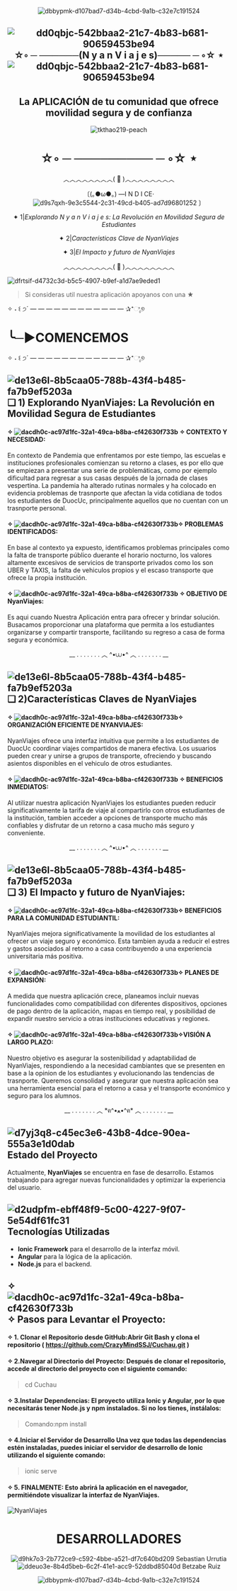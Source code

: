 <div align="center">
  
![dbbypmk-d107bad7-d34b-4cbd-9a1b-c32e7c191524](https://github.com/user-attachments/assets/d1be6b50-aa9e-42f0-833a-d4314715d79f)

##         ![dd0qbjc-542bbaa2-21c7-4b83-b681-90659453be94](https://github.com/user-attachments/assets/21b65f96-c644-41ed-b73e-afb99550e73a) ☆◦ ─ ──────(N y a n    V i a j e s)───── ─ ◦☆ ⋆ ![dd0qbjc-542bbaa2-21c7-4b83-b681-90659453be94](https://github.com/user-attachments/assets/056a21d2-6f57-42db-9d6b-f64c161214e0)

## La APLICACIÓN de tu comunidad que  ofrece movilidad segura y de confianza
![tkthao219-peach](https://github.com/user-attachments/assets/b85faa89-d792-41fb-9251-5464247f45a4)
# ☆◦ ─ ───────── ─ ◦☆ ⋆

</div>



</div>
<div align="center">
︿︿︿︿︿︿︿︿( 🚗 )︿︿︿︿︿︿︿︿

  〔(｡●ω●｡)  —I N D I CE‧ ![d9s7qxh-9e3c5544-2c31-49cd-b405-ad7d96801252](https://github.com/user-attachments/assets/c975a720-edb4-4cf0-ac62-28ffa9c433fb)
〕

✦                1|_Explorando N y a n  V i a j e s: La Revolución en Movilidad Segura de Estudiantes_

✦                2|_Características Clave de NyanViajes_

✦                3|_El Impacto y futuro de NyanViajes_ 

︿︿︿︿︿︿︿︿( 🚗 )︿︿︿︿︿︿︿︿
</div>



![dfrtsif-d4732c3d-b5c5-4907-b9ef-a1d7ae9eded1](https://github.com/user-attachments/assets/bf1bad8a-c80c-4c4d-9a07-59c683557157)



> Si consideras  util nuestra aplicación apoyanos con una ★

</div>
    
✧ ˖ ꒰ ੭´ — — — — — — — — — — — — ✰⁺ಿೖ୭

# ╰─►COMENCEMOS

✧ ˖ ꒰ ੭´ — — — — — — — — — — — — ✰⁺ಿೖ୭

##  ![de13e6l-8b5caa05-788b-43f4-b485-fa7b9ef5203a](https://github.com/user-attachments/assets/2b495e08-36ff-4863-bc06-643b11f79795) ❏ 1) Explorando NyanViajes: La Revolución en Movilidad Segura de Estudiantes
#### ✧ ![dacdh0c-ac97d1fc-32a1-49ca-b8ba-cf42630f733b](https://github.com/user-attachments/assets/a8a6f5f6-0257-4379-9462-005727b26e33) ✧ CONTEXTO Y NECESIDAD:
En contexto de Pandemia que enfrentamos por este tiempo, las escuelas e instituciones profesionales comienzan su retorno a clases, es por ello que se empiezan a presentar
una serie de problemáticas, como por ejemplo dificultad para regresar a sus casas después de la jornada de clases vespertina. La pandemia ha alterado rutinas normales y ha colocado en evidencia
problemas de trasnporte que afectan la vida cotidiana de todos los estudiantes de DuocUc, principalmente aquellos que no cuentan con un trasnporte personal.


####  ✧ ![dacdh0c-ac97d1fc-32a1-49ca-b8ba-cf42630f733b](https://github.com/user-attachments/assets/740f7d76-ee75-4bb9-be1f-1a9cf26ec644)✧ PROBLEMAS IDENTIFICADOS:
En base al contexto ya expuesto, identificamos problemas principales como la falta de transporte público duerante el horario nocturno, los valores altamente excesivos de servicios de transporte
privados como los son UBER y TAXIS, la falta de vehiculos propios y el escaso transporte que ofrece la propia institución.

#### ✧ ![dacdh0c-ac97d1fc-32a1-49ca-b8ba-cf42630f733b](https://github.com/user-attachments/assets/e058da1c-0ca7-4bd7-a9a4-6b366088d5d8) ✧ OBJETIVO DE NyanViajes:
Es aqui cuando Nuestra Aplicación entra para ofrecer y brindar solución. Busacamos proporcionar una plataforma que permita a los estudiantes organizarse y compartir transporte, facilitando su regreso 
a casa de forma segura y económica.
<div align="center">
  
__  .   .   .   .   .   .   .   ︿   ^•⩊•^  ︿   .   .   .   .   .   .   .  __
</div>  




##  ![de13e6l-8b5caa05-788b-43f4-b485-fa7b9ef5203a](https://github.com/user-attachments/assets/2b495e08-36ff-4863-bc06-643b11f79795) ❏ 2)Características Claves de NyanViajes
#### ✧ ![dacdh0c-ac97d1fc-32a1-49ca-b8ba-cf42630f733b](https://github.com/user-attachments/assets/1562e4c5-7b36-44d4-9eed-7de011cc99a1)✧ ORGANIZACIÓN EFICIENTE DE NYANVIAJES:
NyanViajes ofrece una interfaz intuitiva que permite a los estudiantes de DuocUc coordinar viajes compartidos de manera efectiva. Los usuarios pueden crear y unirse a grupos de transporte, ofreciendo 
y buscando asientos disponibles en el vehiculo de otros estudiantes.

#### ✧ ![dacdh0c-ac97d1fc-32a1-49ca-b8ba-cf42630f733b](https://github.com/user-attachments/assets/0bf00707-5b9c-4c95-873e-e7531dcc0786) ✧ BENEFICIOS INMEDIATOS:
Al utilizar nuestra aplicación NyanViajes los estudiantes pueden reducir significativamente la tarifa de viaje al compartirlo con otros estudiantes de la institución, tambien acceder a opciones de
transporte mucho más confiables y disfrutar de un retorno a casa mucho más seguro y conveniente.
<div align="center">
__  .   .   .   .   .   .   .   ︿  ^•⩊•^   ︿   .   .   .   .   .   .   .  __
</div>  

## ![de13e6l-8b5caa05-788b-43f4-b485-fa7b9ef5203a](https://github.com/user-attachments/assets/2b495e08-36ff-4863-bc06-643b11f79795) ❏ 3)  El Impacto y futuro de NyanViajes:
#### ✧ ![dacdh0c-ac97d1fc-32a1-49ca-b8ba-cf42630f733b](https://github.com/user-attachments/assets/30bde5bb-8df4-4182-8f9c-9fe2b8957600)✧ BENEFICIOS PARA LA COMUNIDAD ESTUDIANTIL: 
NyanViajes mejora significativamente la movilidad de los estudiantes al ofrecer un viaje seguro y económico. Esta tambien ayuda a reducir el estres y gastos asociados al retorno a casa contribuyendo
a una experiencia universitaria más positiva.

#### ✧ ![dacdh0c-ac97d1fc-32a1-49ca-b8ba-cf42630f733b](https://github.com/user-attachments/assets/7a90eb97-b35f-4e98-8915-940e37c68237)✧ PLANES DE EXPANSIÓN:
A medida que nuestra aplicación crece, planeamos incluir nuevas funcionalidades como compatibilidad con diferentes dispositivos, opciones de pago dentro de la aplicación, mapas en tiempo real,
y posibilidad de expandir nuestro servicio   a otras instituciones educativas y regiones.

#### ✧ ![dacdh0c-ac97d1fc-32a1-49ca-b8ba-cf42630f733b](https://github.com/user-attachments/assets/8e4060de-63b7-42f6-a56e-5dbe95ada786)✧VISIÓN A LARGO PLAZO:
Nuestro objetivo es asegurar la sostenibilidad y adaptabilidad de NyanViajes, respondiendo a la necesidad cambiantes que se presenten en base a la opinion de los estudiantes y evolucionando
las tendencias de trasnporte. Queremos consolidad y asegurar que nuestra aplicación sea una herramienta esencial para el retorno a casa y el transporte económico y seguro para los alumnos.
</div>


<div align="center">
__  .   .   .   .   .   .   .   ︿  *ฅ^•ﻌ•^ฅ*  ︿   .   .   .   .   .   .   .  __


</div>  

<div>
  
  ## ![d7yj3q8-c45ec3e6-43b8-4dce-90ea-555a3e1d0dab](https://github.com/user-attachments/assets/501f8273-46a7-4190-abd7-f1e51b42f8f6) Estado del Proyecto

Actualmente, **NyanViajes** se encuentra en fase de desarrollo. Estamos trabajando para agregar nuevas funcionalidades y optimizar la experiencia del usuario.

## ![d2udpfm-ebff48f9-5c00-4227-9f07-5e54df61fc31](https://github.com/user-attachments/assets/1197b101-fb9e-4835-89db-1d2179d0bfab) Tecnologías Utilizadas

- **Ionic Framework** para el desarrollo de la interfaz móvil.
- **Angular** para la lógica de la aplicación.
- **Node.js**  para el backend.


## ✧ ![dacdh0c-ac97d1fc-32a1-49ca-b8ba-cf42630f733b](https://github.com/user-attachments/assets/8e4060de-63b7-42f6-a56e-5dbe95ada786)✧ Pasos para Levantar el Proyecto:
#### ✧ 1. Clonar el Repositorio desde GitHub:Abrir Git Bash y clona el repositorio  ( https://github.com/CrazyMindSSJ/Cuchau.git )
#### ✧ 2.Navegar al Directorio del Proyecto: Después de clonar el repositorio, accede al directorio del proyecto con el siguiente comando:
>cd Cuchau
#### ✧ 3.Instalar Dependencias: El proyecto utiliza Ionic y Angular, por lo que necesitarás tener Node.js y npm instalados. Si no los tienes, instálalos:
> Comando:npm install
#### ✧ 4.Iniciar el Servidor de Desarrollo Una vez que todas las dependencias estén instaladas, puedes iniciar el servidor de desarrollo de Ionic utilizando el siguiente comando:
> ionic serve
#### ✧ 5. FINALMENTE: Esto abrirá la aplicación en el navegador, permitiéndote visualizar  la interfaz de NyanViajes.
</div>  



![NyanViajes](https://github.com/user-attachments/assets/57e2ab8a-1b3f-4c97-b9e6-df39fcc9e8fb)
<div align="center">
  
# DESARROLLADORES

![d9hk7o3-2b772ce9-c592-4bbe-a521-df7c640bd209](https://github.com/user-attachments/assets/7ef526af-33b4-449e-b805-a13bf747dad3) Sebastian Urrutia
![ddeuo3e-8b4d5beb-6c2f-41e1-acc9-52ddbd85040d](https://github.com/user-attachments/assets/e5e0d0bc-af72-4a83-97dd-2277ce3db461) Betzabe Ruiz

![dbbypmk-d107bad7-d34b-4cbd-9a1b-c32e7c191524](https://github.com/user-attachments/assets/a6fa0e47-af50-486a-89a4-e282c90850ce)

</div>  

